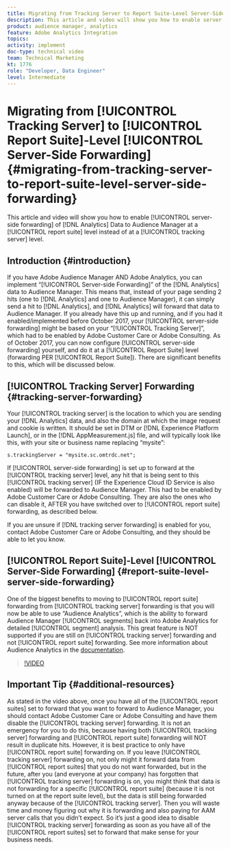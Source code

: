 ```yaml
---
title: Migrating from Tracking Server to Report Suite-Level Server-Side Forwarding
description: This article and video will show you how to enable server-side forwarding of Analytics Data to Audience Manager at a report suite level instead of at a tracking server level.
product: audience manager, analytics
feature: Adobe Analytics Integration
topics: 
activity: implement
doc-type: technical video
team: Technical Marketing
kt: 1776
role: "Developer, Data Engineer"
level: Intermediate
---
```


# Migrating from [!UICONTROL Tracking Server] to [!UICONTROL Report Suite]-Level [!UICONTROL Server-Side Forwarding] {#migrating-from-tracking-server-to-report-suite-level-server-side-forwarding}

This article and video will show you how to enable [!UICONTROL server-side forwarding] of [!DNL Analytics] Data to Audience Manager at a [!UICONTROL report suite] level instead of at a [!UICONTROL tracking server] level.

## Introduction {#introduction}

If you have Adobe Audience Manager AND Adobe Analytics, you can implement “[!UICONTROL Server-side Forwarding]” of the [!DNL Analytics] data to Audience Manager. This means that, instead of your page sending 2 hits (one to [!DNL Analytics] and one to Audience Manager), it can simply send a hit to [!DNL Analytics], and [!DNL Analytics] will forward that data to Audience Manager. If you already have this up and running, and if you had it enabled/implemented before October 2017, your [!UICONTROL server-side forwarding] might be based on your “[!UICONTROL Tracking Server]”, which had to be enabled by Adobe Customer Care or Adobe Consulting. As of October 2017, you can now configure [!UICONTROL server-side forwarding] yourself, and do it at a [!UICONTROL Report Suite] level (forwarding PER [!UICONTROL Report Suite]). There are significant benefits to this, which will be discussed below.

## [!UICONTROL Tracking Server] Forwarding {#tracking-server-forwarding}

Your [!UICONTROL tracking server] is the location to which you are sending your [!DNL Analytics] data, and also the domain at which the image request and cookie is written. It should be set in DTM or [!DNL Experience Platform Launch], or in the [!DNL AppMeasurement.js] file, and will typically look like this, with your site or business name replacing “mysite”:

`s.trackingServer = "mysite.sc.omtrdc.net";`

If [!UICONTROL server-side forwarding] is set up to forward at the [!UICONTROL tracking server] level, any hit that is being sent to this [!UICONTROL tracking server] (IF the Experience Cloud ID Service is also enabled) will be forwarded to Audience Manager. This had to be enabled by Adobe Customer Care or Adobe Consulting. They are also the ones who can disable it, AFTER you have switched over to [!UICONTROL report suite] forwarding, as described below.

If you are unsure if [!DNL tracking server forwarding] is enabled for you, contact Adobe Customer Care or Adobe Consulting, and they should be able to let you know.

## [!UICONTROL Report Suite]-Level [!UICONTROL Server-Side Forwarding] {#report-suite-level-server-side-forwarding}

One of the biggest benefits to moving to [!UICONTROL report suite] forwarding from [!UICONTROL tracking server] forwarding is that you will now be able to use “Audience Analytics”, which is the ability to forward Audience Manager [!UICONTROL segments] back into Adobe Analytics for detailed [!UICONTROL segment] analysis. This great feature is NOT supported if you are still on [!UICONTROL tracking server] forwarding and not [!UICONTROL report suite] forwarding. See more information about Audience Analytics in the [documentation](https://marketing.adobe.com/resources/help/en_US/analytics/audiences/).

>[!VIDEO](https://video.tv.adobe.com/v/23701/?quality=12)

## Important Tip {#additional-resources}

As stated in the video above, once you have all of the [!UICONTROL report suites] set to forward that you want to forward to Audience Manager, you should contact Adobe Customer Care or Adobe Consulting and have them disable the [!UICONTROL tracking server] forwarding. It is not an emergency for you to do this, because having both [!UICONTROL tracking server] forwarding and [!UICONTROL report suite] forwarding will NOT result in duplicate hits. However, it is best practice to only have [!UICONTROL report suite] forwarding on. If you leave [!UICONTROL tracking server] forwarding on, not only might it forward data from [!UICONTROL report suites] that you do not want forwarded, but in the future, after you (and everyone at your company) has forgotten that [!UICONTROL tracking server] forwarding is on, you might think that data is not forwarding for a specific [!UICONTROL report suite] (because it is not turned on at the report suite level), but the data is still being forwarded anyway because of the [!UICONTROL tracking server]. Then you will waste time and money figuring out why it is forwarding and also paying for AAM server calls that you didn’t expect. So it’s just a good idea to disable [!UICONTROL tracking server] forwarding as soon as you have all of the [!UICONTROL report suites] set to forward that make sense for your business needs.
